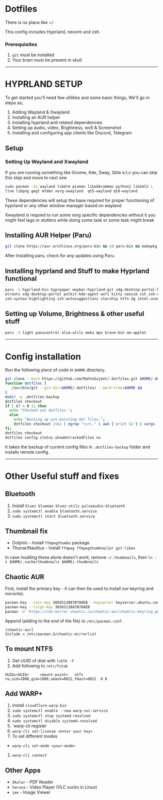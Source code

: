 # Dotfiles

There is no place like ~/

This config includes Hyprland, neovim and zsh.

### Prerequisites

1. `git` must be installed
1. Your brain must be present in skull.

--------------------------------

# HYPRLAND SETUP

To get started you'll need few utilities and some basic things, We'll go in steps as;

1. Adding Wayland & Xwayland
1. Installing an AUR helper
1. Installing hyprland and related dependencies
1. Setting up audio, video, Brightness, wofi & Screenshot
1. Installing and configuring app clients like Discord, Telegram

## Setup
### Setting Up Wayland and Xwayland

If you are running something like Gnome, Kde, Sway, Qtile e.t.c you can skip this step and move to next one

```bash
sudo pacman -Sy wayland libdrm pixman libxkbcommon python2 libxml2 \
llvm libpng gegl mtdev xorg-xwayland  qt5-wayland qt6-wayland 
```
These dependencies will setup the base required for proper functioning of hyprland or any other window manager based on wayland

Xwayland is requied to run some xorg specific dependencies without it you might feel lags or stutters while doing some task or some task might break

## Installing AUR Helper (Paru)
```bash
git clone https://aur.archlinux.org/paru-bin && cd paru-bin && makepkg -si
```

After Installing paru, check for any updates using Paru.

## Installing hyprland and Stuff to make Hyprland functional
```bash
paru -S hyprland-bin hyprpaper waybar-hyprland-git xdg-desktop-portal-hyprland \
wlroots xdg-desktop-portal polkit-kde-agent wofi kitty neovim zsh zsh-completions \
zsh-syntax-highlighting zsh-autosuggestions starship ntfs-3g intel-ucode npm thunar
```

## Setting up Volume, Brightness & other useful stuff
```bash
paru -S light pavucontrol alsa-utils mako mpv brave-bin nm-applet
```

-------------------------------------------------

# Config installation

Run the following piece of code in `$HOME` directory.
```bash
git clone --bare https://github.com/MahtoSujeet/.dotfiles.git $HOME/.dotfiles
function dotfiles {
   /usr/bin/git --git-dir=$HOME/.dotfiles/ --work-tree=$HOME $@
}
mkdir -p .dotfiles-backup
dotfiles checkout
if [ $? = 0 ]; then
  echo "Checked out dotfiles.";
  else
    echo "Backing up pre-existing dot files.";
    dotfiles checkout 2>&1 | egrep "\s+\." | awk {'print $1'} | xargs -I{} mv {} .dotfiles-backup/{}
fi;
dotfiles checkout
dotfiles config status.showUntrackedFiles no
```
It takes the backup of current config files in `.dotfiles-backup` folder and installs remote config.

---------------------------------------

# Other Useful stuff and fixes

## Bluetooth
1. Install ```bluez blueman bluez-utils pulseaudio-bluetooth```
1. `sudo systemctl enable bluetooth.service`
1. `sudo systemctl start bluetooth.service`

## Thumbnail fix
* Dolphin - Install `ffmpegthumbs` package.
* Thunar/Nautilus - Install `ffmpeg ffmpegthumbnailer gst-libav`

In case insalling these alone doesn't work, remove `~/.thumbnails`,
then `ln -s $HOME/.cache/thumbnails $HOME/.thumbnails`

## Chaotic AUR
First, install the primary key - it can then be used to install our keyring and mirrorlist.

```bash
pacman-key --recv-key 3056513887B78AEB --keyserver keyserver.ubuntu.com
pacman-key --lsign-key 3056513887B78AEB
pacman -U 'https://cdn-mirror.chaotic.cx/chaotic-aur/chaotic-keyring.pkg.tar.zst' 'https://cdn-mirror.chaotic.cx/chaotic-aur/chaotic-mirrorlist.pkg.tar.zst'
```

Append (adding to the end of the file) to `/etc/pacman.conf`:

```
[chaotic-aur]
Include = /etc/pacman.d/chaotic-mirrorlist
```

## To mount NTFS
1. Get UUID of disk with `lsblk -f`
1. Add following to `/etc/fstab`
```
UUID=<UUID>     <mount-point>   ntfs    rw,uid=1000,gid=1000,umask=0022,fmast=0022  0 0
```

## Add WARP+
1. Install `cloudflare-warp-bin`
1. `sudo systemctl enable --now warp-svc.service`
1. `sudo systemctl stop systemd-resolved`
1. `sudo systemctl disable systemd-resolved`
1. `warp-cli register
1. `warp-cli set-license <enter your key>`
1. To set different modes
  * `warp-cli set-mode <your-mode>`
1. `warp-cli connect`

## Other Apps
* `Okular` - PDF Reader
* `haruna` - Video Player (VLC sucks in Linux)
* `imv` - Image Viewer

